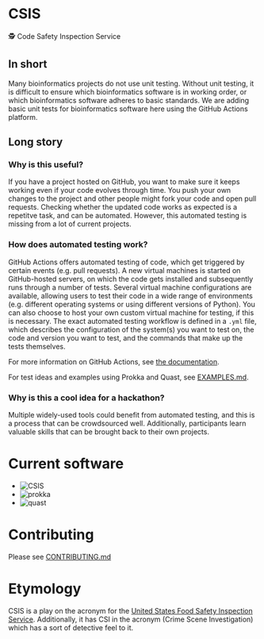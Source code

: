 # CSIS
:detective: Code Safety Inspection Service

## In short

Many bioinformatics projects do not use unit testing.
Without unit testing, it is difficult to ensure which bioinformatics software is in working order,
 or which bioinformatics software adheres to basic standards.
We are adding basic unit tests for bioinformatics software here using the GitHub Actions platform.

## Long story

### Why is this useful?

If you have a project hosted on GitHub, you want to make sure it keeps working even if your code evolves through time. You push your own changes to the project and other people might fork your code and open pull requests. Checking whether the updated code works as expected is a repetitve task, and can be automated. However, this automated testing is missing from a lot of current projects.

### How does automated testing work?

GitHub Actions offers automated testing of code, which get triggered by certain events (e.g. pull requests). A new virtual machines is started on GitHub-hosted servers, on which the code gets installed and subsequently runs through a number of tests. Several virtual machine configurations are available, allowing users to test their code in a wide range of environments (e.g. different operating systems or using different versions of Python). You can also choose to host your own custom virtual machine for testing, if this is necessary. The exact automated testing workflow is defined in a `.yml` file, which describes the configuration of the system(s) you want to test on, the code and version you want to test, and the commands that make up the tests themselves. 

For more information on GitHub Actions, see [the documentation](https://docs.github.com/en/free-pro-team@latest/actions).

For test ideas and examples using Prokka and Quast, see [EXAMPLES.md](EXAMPLES.md).

### Why is this a cool idea for a hackathon?

Multiple widely-used tools could benefit from automated testing, and this is a process that can be crowdsourced well. Additionally, participants learn valuable skills that can be brought back to their own projects. 

# Current software

* ![CSIS](https://github.com/lskatz/CSIS/workflows/CSIS/badge.svg)
* ![prokka](https://github.com/lskatz/CSIS/workflows/prokka/badge.svg)
* ![quast](https://github.com/lskatz/CSIS/workflows/quast/badge.svg)

# Contributing

Please see [CONTRIBUTING.md](CONTRIBUTING.md)

# Etymology

CSIS is a play on the acronym for the [United States Food Safety Inspection Service](https://www.fsis.usda.gov).
Additionally, it has CSI in the acronym (Crime Scene Investigation) which has a sort of detective feel to it.

